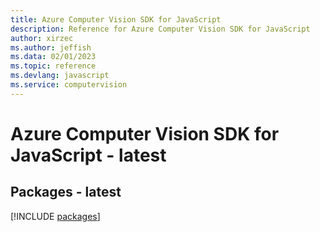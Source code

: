 ```yaml
---
title: Azure Computer Vision SDK for JavaScript
description: Reference for Azure Computer Vision SDK for JavaScript
author: xirzec
ms.author: jeffish
ms.data: 02/01/2023
ms.topic: reference
ms.devlang: javascript
ms.service: computervision
---
```

# Azure Computer Vision SDK for JavaScript - latest
## Packages - latest
[!INCLUDE [packages](computer-vision-index.md)]
